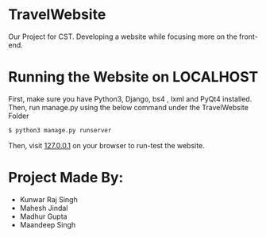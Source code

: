 # TravelWebsite
Our Project for CST. Developing a website while focusing more on the front-end.

# Running the Website on LOCALHOST
First, make sure you have Python3, Django, bs4 , lxml and PyQt4 installed. Then, run manage.py using the below command under the TravelWebsite Folder
```sh
$ python3 manage.py runserver
```
Then, visit [127.0.0.1](http://127.0.0.1:8000) on your browser to run-test the website. 

# Project Made By: 
- Kunwar Raj Singh
- Mahesh Jindal
- Madhur Gupta
- Maandeep Singh
